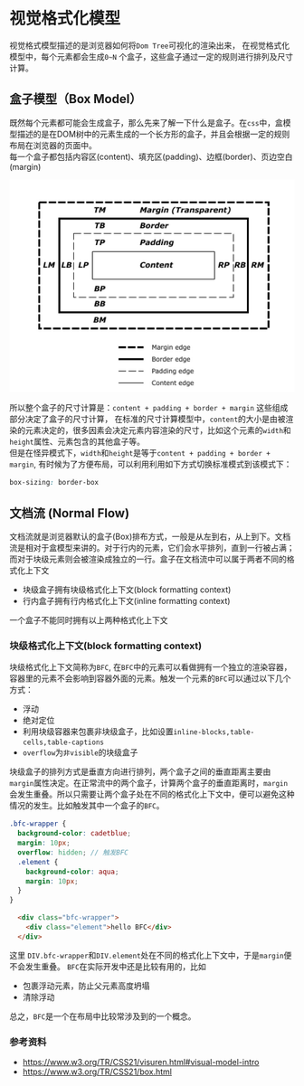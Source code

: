 # 视觉格式化模型
视觉格式模型描述的是浏览器如何将`Dom Tree`可视化的渲染出来， 在视觉格式化模型中，每个元素都会生成`0~N` 个盒子，这些盒子通过一定的规则进行排列及尺寸计算。

## 盒子模型（Box Model）
既然每个元素都可能会生成盒子，那么先来了解一下什么是盒子。在`css`中，盒模型描述的是在DOM树中的元素生成的一个长方形的盒子，并且会根据一定的规则布局在浏览器的页面中。
<br/>
每一个盒子都包括内容区(content)、填充区(padding)、边框(border)、页边空白(margin)

![box](./images/css_box.jpg)

所以整个盒子的尺寸计算是：`content + padding + border + margin`
这些组成部分决定了盒子的尺寸计算， 在标准的尺寸计算模型中，`content`的大小是由被渲染的元素决定的，很多因素会决定元素内容渲染的尺寸，比如这个元素的`width`和`height`属性、元素包含的其他盒子等。
<br/>
但是在怪异模式下，`width`和`height`是等于`content + padding + border + margin`, 有时候为了方便布局，可以利用利用如下方式切换标准模式到该模式下：
```css
box-sizing: border-box
```

## 文档流 (Normal Flow)
文档流就是浏览器默认的盒子(Box)排布方式，一般是从左到右，从上到下。文档流是相对于盒模型来讲的。对于行内的元素，它们会水平排列，直到一行被占满；而对于块级元素则会被渲染成独立的一行。盒子在文档流中可以属于两者不同的格式化上下文
  - 块级盒子拥有块级格式化上下文(block formatting context)
  - 行内盒子拥有行内格式化上下文(inline formatting context)

一个盒子不能同时拥有以上两种格式化上下文
<br/>
### 块级格式化上下文(block formatting context)
块级格式化上下文简称为`BFC`, 在`BFC`中的元素可以看做拥有一个独立的渲染容器，容器里的元素不会影响到容器外面的元素。触发一个元素的`BFC`可以通过以下几个方式：
  - 浮动
  - 绝对定位
  - 利用块级容器来包裹非块级盒子，比如设置`inline-blocks,table-cells,table-captions`
  - `overflow`为`非visible`的块级盒子

块级盒子的排列方式是垂直方向进行排列，两个盒子之间的垂直距离主要由`margin`属性决定。在正常流中的两个盒子，计算两个盒子的垂直距离时，`margin`会发生重叠。所以只需要让两个盒子处在不同的格式化上下文中，便可以避免这种情况的发生。比如触发其中一个盒子的`BFC`。
```scss
.bfc-wrapper {
  background-color: cadetblue;
  margin: 10px;
  overflow: hidden; // 触发BFC
  .element {
    background-color: aqua;
    margin: 10px;
  }
}
```
```html
  <div class="bfc-wrapper">
    <div class="element">hello BFC</div>
  </div>
```
这里 `DIV.bfc-wrapper`和`DIV.element`处在不同的格式化上下文中，于是`margin`便不会发生重叠。
`BFC`在实际开发中还是比较有用的，比如
  - 包裹浮动元素，防止父元素高度坍塌
  - 清除浮动

总之，`BFC`是一个在布局中比较常涉及到的一个概念。

### 参考资料
- https://www.w3.org/TR/CSS21/visuren.html#visual-model-intro
- https://www.w3.org/TR/CSS21/box.html
